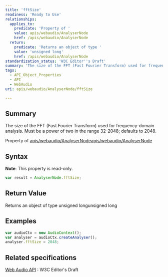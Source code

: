 ```yaml
---
title: 'fftSize'
readiness: 'Ready to Use'
relationships:
  applies_to:
    predicate: 'Property of '
    value: apis/webaudio/AnalyserNode
    href: /apis/webaudio/AnalyserNode
  return:
    predicate: 'Returns an object of type '
    value: 'unsigned long'
    href: /apis/webaudio/AnalyserNode
standardization_status: 'W3C Editor''s Draft'
summary: 'The size of the FFT (Fast Fourier Transform) used for frequency-domain analysis. Must be a power of two in the range 32-2048; defaults to 2048.'
tags:
  - API_Object_Properties
  - API
  - WebAudio
uri: apis/webaudio/AnalyserNode/fftSize

---
```

## Summary

The size of the FFT (Fast Fourier Transform) used for frequency-domain analysis. Must be a power of two in the range 32-2048; defaults to 2048.

Property of [apis/webaudio/AnalyserNode](/apis/webaudio/AnalyserNode)[apis/webaudio/AnalyserNode](/apis/webaudio/AnalyserNode)

## Syntax

**Note**: This property is read-only.

``` js
var result = AnalyserNode.fftSize;
```

## Return Value

Returns an object of type unsigned longunsigned long

## Examples

``` js
var audioCtx = new AudioContext();
var analyser = audioCtx.createAnalyser();
analyser.fftSize = 2048;
```

## Related specifications

[Web Audio API](http://webaudio.github.io/web-audio-api/)
:   W3C Editor's Draft
